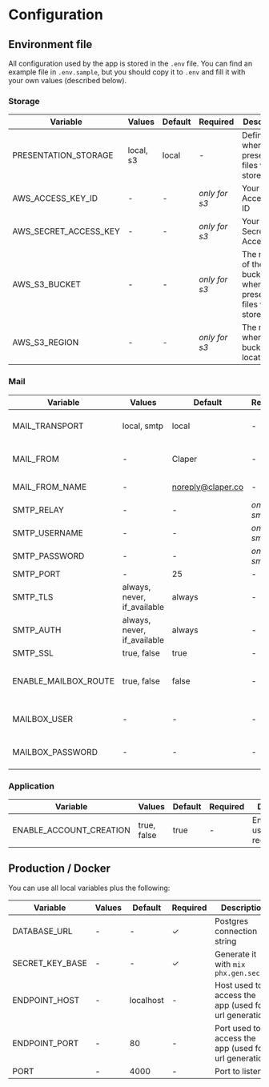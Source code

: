 # Configuration

## Environment file

All configuration used by the app is stored in the `.env` file. You can find an example file in `.env.sample`, but you should copy it to `.env` and fill it with your own values (described below).

### Storage

Variable | Values | Default | Required | Description
--- | --- | --- | --- | ---
PRESENTATION_STORAGE | local, s3 | local | - |  Define where the presentation files will be stored
AWS_ACCESS_KEY_ID | - | - | _only for s3_ | Your AWS Access Key ID
AWS_SECRET_ACCESS_KEY | - | - | _only for s3_ | Your AWS Secret Access Key
AWS_S3_BUCKET | - | - | _only for s3_ | The name of the bucket where the presentation files will be stored
AWS_S3_REGION | - | - | _only for s3_ | The region where the bucket is located


### Mail

Variable | Values | Default | Required | Description
--- | --- | --- | --- | ---
MAIL_TRANSPORT | local, smtp | local | - | Define how the emails will be sent
MAIL_FROM | - | Claper | - | Email address used to send emails
MAIL_FROM_NAME | - | noreply@claper.co | - | Name used to send emails
SMTP_RELAY | - | - |  _only for smtp_ | SMTP relay server
SMTP_USERNAME | - | - | _only for smtp_  |  SMTP username
SMTP_PASSWORD | - | - |  _only for smtp_  | SMTP password
SMTP_PORT | - | 25 | - | SMTP port
SMTP_TLS | always, never, if_available | always | - | SMTP TLS
SMTP_AUTH | always, never, if_available | always | - | SMTP Auth
SMTP_SSL | true, false | true | - | SMTP SSL
ENABLE_MAILBOX_ROUTE | true, false | false | - | Enable/disable route to local mailbox (`/dev/mailbox`)
MAILBOX_USER | - | - | - | Basic auth user for mailbox route
MAILBOX_PASSWORD | - | - | - | Basic auth password for mailbox route

### Application

Variable | Values | Default | Required | Description
--- | --- | --- | --- | ---
ENABLE_ACCOUNT_CREATION | true, false | true | - | Enable/disable user registration

## Production / Docker

You can use all local variables plus the following:

Variable | Values | Default | Required | Description
--- | --- | --- | --- | ---
DATABASE_URL | - | - | ✓ | Postgres connection string
SECRET_KEY_BASE | - | - |  ✓ |  Generate it with `mix phx.gen.secret`
ENDPOINT_HOST | - | localhost |  - | Host used to access the app (used for url generation)
ENDPOINT_PORT | - | 80 |  - | Port used to access the app (used for url generation)
PORT | - | 4000 |  - | Port to listen to